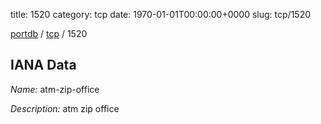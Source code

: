 title: 1520
category: tcp
date: 1970-01-01T00:00:00+0000
slug: tcp/1520

[portdb](/) / [tcp](/category/tcp.html) / 1520


## IANA Data

_Name:_ atm-zip-office

_Description:_ atm zip office


